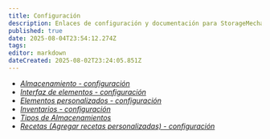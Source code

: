```yaml
---
title: Configuración
description: Enlaces de configuración y documentación para StorageMechanic.
published: true
date: 2025-08-04T23:54:12.274Z
tags: 
editor: markdown
dateCreated: 2025-08-02T23:24:05.851Z
---
```


<ul class="contents">
  <li>
    <a href="/storagem/config/storage-config">
      <i class="mdi mdi-treasure-chest icon-mdi"></i>
      <em>Almacenamiento - configuración</em>
    </a>
  </li>
  <li>
    <a href="/storagem/config/item-interfaces">
      <i class="mdi mdi-hammer-wrench icon-mdi"></i>
      <em>Interfaz de elementos - configuración</em>
    </a>
  </li>
  <li>
    <a href="/storagem/config/custom-items">
      <i class="mdi mdi-cube-outline icon-mdi"></i>
      <em>Elementos personalizados - configuración</em>
    </a>
  </li>
  <li>
    <a href="/storagem/config/inventories-config">
      <i class="mdi mdi-toolbox icon-mdi"></i>
      <em>Inventarios - configuración</em>
    </a>
  </li>
  <li>
    <a href="/storagem/config/types">
      <i class="mdi mdi-tag-outline icon-mdi"></i>
      <em>Tipos de Almacenamientos</em>
    </a>
  </li>
  <li>
    <a href="/storagem/config/recipes">
      <i class="mdi mdi-book-open-page-variant icon-mdi"></i>
      <em>Recetas (Agregar recetas personalizadas) - configuración</em>
    </a>
  </li>
</ul>